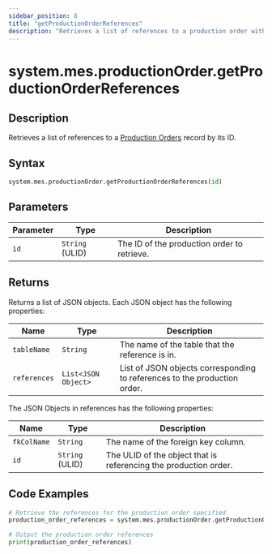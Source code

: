 ```yaml
---
sidebar_position: 8
title: "getProductionOrderReferences"
description: "Retrieves a list of references to a production order with the given ID."
---
```


# system.mes.productionOrder.getProductionOrderReferences

## Description

Retrieves a list of references to a [Production Orders](../../data-model/production-order-model/production-order) record by its ID.

## Syntax

```python
system.mes.productionOrder.getProductionOrderReferences(id)
```

## Parameters

| Parameter | Type            | Description                                 |
| --------- | --------------- | ------------------------------------------- |
| `id`      | `String` (ULID) | The ID of the production order to retrieve. |

## Returns

Returns a list of JSON objects. Each JSON object has the following properties:

| Name         | Type                | Description                                                               |
| ------------ | ------------------- | ------------------------------------------------------------------------- |
| `tableName`  | `String`            | The name of the table that the reference is in.                           |
| `references` | `List<JSON Object>` | List of JSON objects corresponding to references to the production order. |

The JSON Objects in references has the following properties:

| Name        | Type            | Description                                                      |
| ----------- | --------------- | ---------------------------------------------------------------- |
| `fkColName` | `String`        | The name of the foreign key column.                              |
| `id`        | `String` (ULID) | The ULID of the object that is referencing the production order. |

## Code Examples

```python
# Retrieve the references for the production order specified
production_order_references = system.mes.productionOrder.getProductionOrderReferences('01JPMTA7K3-E8EHA4MD-7C304P4Z')

# Output the production order references
print(production_order_references)
```

